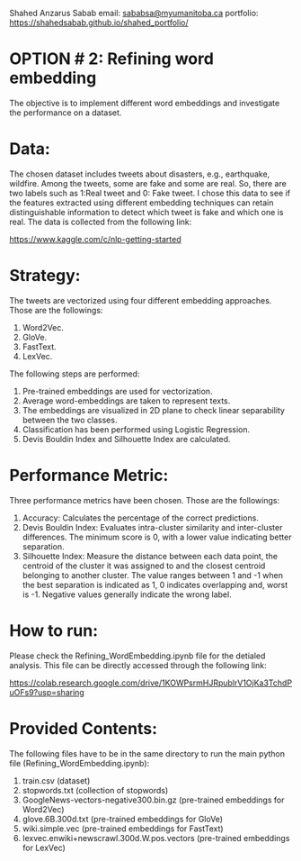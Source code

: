 Shahed Anzarus Sabab
email: sababsa@myumanitoba.ca
portfolio: https://shahedsabab.github.io/shahed_portfolio/

# OPTION # 2: Refining word embedding

The objective is to implement different word embeddings and investigate the performance on a dataset. 

# Data:

The chosen dataset includes tweets about disasters, e.g., earthquake, wildfire. Among the tweets, some are fake and some are real. So, there are two labels such as 1:Real tweet and 0: Fake tweet. I chose this data to see if the features extracted using different embedding techniques can retain distinguishable information to detect which tweet is fake and which one is real. The data is collected from the following link:

https://www.kaggle.com/c/nlp-getting-started

# Strategy:
The tweets are vectorized using four different embedding approaches. Those are the followings:

1. Word2Vec.
2. GloVe.
3. FastText.
4. LexVec.

The following steps are performed:

1. Pre-trained embeddings are used for vectorization.
2. Average word-embeddings are taken to represent texts.
3. The embeddings are visualized in 2D plane to check linear separability between the two classes.
4. Classification has been performed using Logistic Regression.
5. Devis Bouldin Index and Silhouette Index are calculated.

# Performance Metric:

Three performance metrics have been chosen. Those are the followings:

1. Accuracy: Calculates the percentage of the correct predictions. 
2. Devis Bouldin Index: Evaluates intra-cluster similarity and inter-cluster differences. The minimum score is 0, with a lower value indicating better separation.
3. Silhouette Index: Measure the distance between each data point, the centroid of the cluster it was assigned to and the closest centroid belonging to another cluster. The value ranges between 1 and -1 when the best separation is indicated as 1, 0 indicates overlapping and, worst is -1. Negative values generally indicate the wrong label. 

# How to run:

Please check the Refining_WordEmbedding.ipynb file for the detialed analysis. This file can be directly accessed through the following link:

https://colab.research.google.com/drive/1KOWPsrmHJRpublrV1OjKa3TchdPuOFs9?usp=sharing

# Provided Contents:

The following files have to be in the same directory to run the main python file (Refining_WordEmbedding.ipynb):

1. train.csv (dataset)
2. stopwords.txt (collection of stopwords)
3. GoogleNews-vectors-negative300.bin.gz (pre-trained embeddings for Word2Vec)
4. glove.6B.300d.txt (pre-trained embeddings for GloVe)
5. wiki.simple.vec (pre-trained embeddings for FastText)
6. lexvec.enwiki+newscrawl.300d.W.pos.vectors (pre-trained embeddings for LexVec)